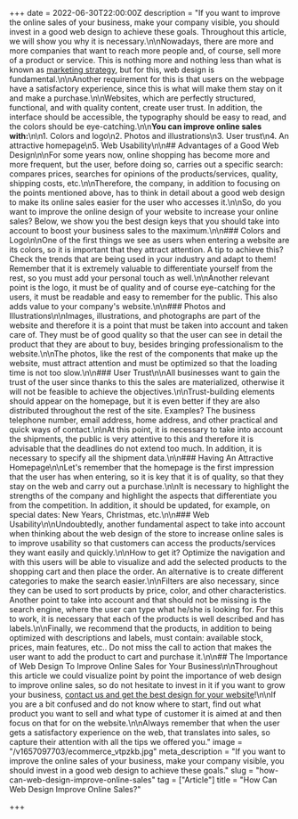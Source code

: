 +++
date = 2022-06-30T22:00:00Z
description = "If you want to improve the online sales of your business, make your company visible, you should invest in a good web design to achieve these goals. Throughout this article, we will show you why it is necessary.\n\nNowadays, there are more and more companies that want to reach more people and, of course, sell more of a product or service. This is nothing more and nothing less than what is known as [marketing strategy](https://aplazame.com/blog/estrategias-marketing/), but for this, web design is fundamental.\n\nAnother requirement for this is that users on the webpage have a satisfactory experience, since this is what will make them stay on it and make a purchase.\n\nWebsites, which are perfectly structured, functional, and with quality content, create user trust. In addition, the interface should be accessible, the typography should be easy to read, and the colors should be eye-catching.\n\n**You can improve online sales with:**\n\n1. Colors and logo\n2. Photos and illustrations\n3. User trust\n4. An attractive homepage\n5. Web Usability\n\n## Advantages of a Good Web Design\n\nFor some years now, online shopping has become more and more frequent, but the user, before doing so, carries out a specific search: compares prices, searches for opinions of the products/services, quality, shipping costs, etc.\n\nTherefore, the company, in addition to focusing on the points mentioned above, has to think in detail about a good web design to make its online sales easier for the user who accesses it.\n\nSo, do you want to improve the online design of your website to increase your online sales? Below, we show you the best design keys that you should take into account to boost your business sales to the maximum.\n\n### Colors and Logo\n\nOne of the first things we see as users when entering a website are its colors, so it is important that they attract attention. A tip to achieve this? Check the trends that are being used in your industry and adapt to them! Remember that it is extremely valuable to differentiate yourself from the rest, so you must add your personal touch as well.\n\nAnother relevant point is the logo, it must be of quality and of course eye-catching for the users, it must be readable and easy to remember for the public. This also adds value to your company's website.\n\n### Photos and Illustrations\n\nImages, illustrations, and photographs are part of the website and therefore it is a point that must be taken into account and taken care of. They must be of good quality so that the user can see in detail the product that they are about to buy, besides bringing professionalism to the website.\n\nThe photos, like the rest of the components that make up the website, must attract attention and must be optimized so that the loading time is not too slow.\n\n### User Trust\n\nAll businesses want to gain the trust of the user since thanks to this the sales are materialized, otherwise it will not be feasible to achieve the objectives.\n\nTrust-building elements should appear on the homepage, but it is even better if they are also distributed throughout the rest of the site. Examples? The business telephone number, email address, home address, and other practical and quick ways of contact.\n\nAt this point, it is necessary to take into account the shipments, the public is very attentive to this and therefore it is advisable that the deadlines do not extend too much. In addition, it is necessary to specify all the shipment data.\n\n### Having An Attractive Homepage\n\nLet's remember that the homepage is the first impression that the user has when entering, so it is key that it is of quality, so that they stay on the web and carry out a purchase.\n\nIt is necessary to highlight the strengths of the company and highlight the aspects that differentiate you from the competition. In addition, it should be updated, for example, on special dates: New Years, Christmas, etc.\n\n### Web Usability\n\nUndoubtedly, another fundamental aspect to take into account when thinking about the web design of the store to increase online sales is to improve usability so that customers can access the products/services they want easily and quickly.\n\nHow to get it? Optimize the navigation and with this users will be able to visualize and add the selected products to the shopping cart and then place the order. An alternative is to create different categories to make the search easier.\n\nFilters are also necessary, since they can be used to sort products by price, color, and other characteristics. Another point to take into account and that should not be missing is the search engine, where the user can type what he/she is looking for. For this to work, it is necessary that each of the products is well described and has labels.\n\nFinally, we recommend that the products, in addition to being optimized with descriptions and labels, must contain: available stock, prices, main features, etc.. Do not miss the call to action that makes the user want to add the product to cart and purchase it.\n\n## The Importance of Web Design To Improve Online Sales for Your Business\n\nThroughout this article we could visualize point by point the importance of web design to improve online sales, so do not hesitate to invest in it if you want to grow your business, [contact us and get the best design for your website](/contact)!\n\nIf you are a bit confused and do not know where to start, find out what product you want to sell and what type of customer it is aimed at and then focus on that for on the website.\n\nAlways remember that when the user gets a satisfactory experience on the web, that translates into sales, so capture their attention with all the tips we offered you."
image = "/v1657097703/ecommerce_vtpzkb.jpg"
meta_description = "If you want to improve the online sales of your business, make your company visible, you should invest in a good web design to achieve these goals."
slug = "how-can-web-design-improve-online-sales"
tag = ["Article"]
title = "How Can Web Design Improve Online Sales?"

+++
